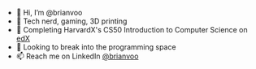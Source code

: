 - 👋 Hi, I’m @brianvoo
- 👀 Tech nerd, gaming, 3D printing
- 🌱 Completing HarvardX's CS50 Introduction to Computer Science on <a href="https://www.edx.org/course/introduction-computer-science-harvardx-cs50x">edX</a>
- 💞️ Looking to break into the programming space
- 📫 Reach me on LinkedIn <a href="https://www.linkedin.com/in/brianvoo">@brianvoo</a>

<!---
brianvoo/brianvoo is a ✨ special ✨ repository because its `README.md` (this file) appears on your GitHub profile.
You can click the Preview link to take a look at your changes.
--->
